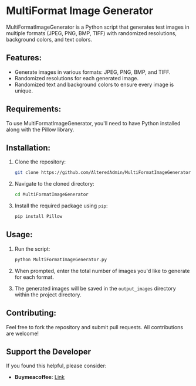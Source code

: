 # MultiFormat Image Generator

MultiFormatImageGenerator is a Python script that generates test images in multiple formats (JPEG, PNG, BMP, TIFF) with randomized resolutions, background colors, and text colors.

## Features:

- Generate images in various formats: JPEG, PNG, BMP, and TIFF.
- Randomized resolutions for each generated image.
- Randomized text and background colors to ensure every image is unique.

## Requirements:

To use MultiFormatImageGenerator, you'll need to have Python installed along with the Pillow library.

## Installation:

1. Clone the repository:

   ```bash
   git clone https://github.com/AlteredAdmin/MultiFormatImageGenerator.git
   ```

2. Navigate to the cloned directory:

   ```bash
   cd MultiFormatImageGenerator
   ```

3. Install the required package using `pip`:

   ```bash
   pip install Pillow
   ```

## Usage:

1. Run the script:

   ```bash
   python MultiFormatImageGenerator.py
   ```

2. When prompted, enter the total number of images you'd like to generate for each format.

3. The generated images will be saved in the `output_images` directory within the project directory.

## Contributing:

Feel free to fork the repository and submit pull requests. All contributions are welcome!

## Support the Developer

If you found this helpful, please consider:

- **Buymeacoffee:** [Link](http://buymeacoffee.com/alteredadmin)
